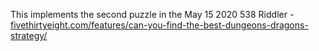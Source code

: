 This implements the second puzzle in the May 15 2020 538 Riddler - [fivethirtyeight.com/features/can-you-find-the-best-dungeons-dragons-strategy/](https://fivethirtyeight.com/features/can-you-find-the-best-dungeons-dragons-strategy/)